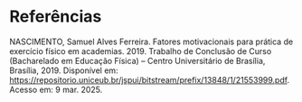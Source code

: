 
# Referências

NASCIMENTO, Samuel Alves Ferreira. Fatores motivacionais para prática de exercício físico em academias. 2019. Trabalho de Conclusão de Curso (Bacharelado em Educação Física) – Centro Universitário de Brasília, Brasília, 2019. Disponível em: https://repositorio.uniceub.br/jspui/bitstream/prefix/13848/1/21553999.pdf. Acesso em: 9 mar. 2025. 

